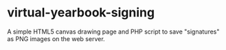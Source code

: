 # virtual-yearbook-signing
A simple HTML5 canvas drawing page and PHP script to save "signatures" as PNG images on the web server.
